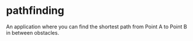 # pathfinding
An application where you can find the shortest path from Point A to Point B in between obstacles.

